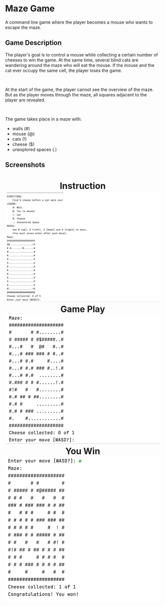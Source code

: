 # Maze Game

A command line game where the player becomes a mouse who wants to escape the maze.

## Game Description

The player's goal is to control a mouse while collecting a certain number of cheeses to win the game. At the same time, several blind cats are wandering around the maze who will eat the mouse. If the mouse and the cat ever occupy the same cell, the player loses the game. 

&nbsp;

At the start of the game, the player cannot see the overview of the maze. But as the player moves through the maze, all squares adjacent to the player are revealed.

&nbsp;

The game takes place in a maze with:
- walls (#)
- mouse (@)
- cats (!)
- cheese ($)
- unexplored spaces (.)

## Screenshots

<h1 align="center">
	Instruction
  	<img src="./screenshots/instruction.png" width="700">
  	Game Play
  	<img src="./screenshots/gameplay.png" width="700">
  	You Win
  	<img src="./screenshots/you_win.png" width="700">
</h1>

